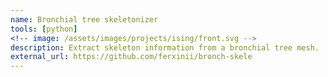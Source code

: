 ```yaml
---
name: Bronchial tree skeletonizer
tools: [python]
<!-- image: /assets/images/projects/ising/front.svg -->
description: Extract skeleton information from a bronchial tree mesh.
external_url: https://github.com/ferxinii/bronch-skele
---
```


